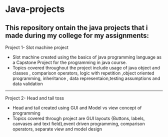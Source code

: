 # Java-projects
This repository ontain the java projects that i made during my college for my assignments:
----------------------------------------------------------------------------------------------------------------------------------------------------------------------------
Project 1- Slot machine project
 * Slot machine created using the basics of java programming language as a Capstone Project for the programming in java course.
 * Topics covered throughout the project include usage of java object and classes , comparison operators, logic with repetition
  ,object oriented programming, inheritance , data representaion,testing assumptions and data validation
  
------------------------------------------------------------------------------------------------------------------------------------------------------------------------
Project 2- Head and tail toss
* Head and tail created using GUI and Model vs view concept of programming
* Topics covered through project are GUI layouts {Buttons, labels, canvases and text field},event driven programming, comparison operators, separate view and model design
